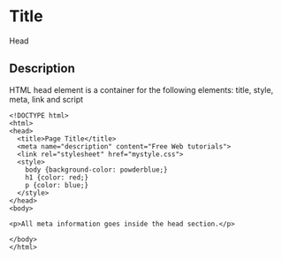 # Title

Head

## Description

HTML head element is a container for the following elements: title, style, meta, link and script

```md040
<!DOCTYPE html>
<html>
<head>
  <title>Page Title</title>
  <meta name="description" content="Free Web tutorials">
  <link rel="stylesheet" href="mystyle.css">
  <style>
    body {background-color: powderblue;}
    h1 {color: red;}
    p {color: blue;}
  </style>
</head>
<body>

<p>All meta information goes inside the head section.</p>

</body>
</html>

```
